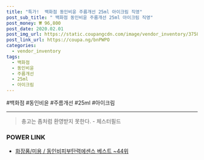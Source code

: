 ```yaml
--- 
title: "특가!  백화점 동인비윤 주름개선 25ml 아이크림 직영" 
post_sub_title: " 백화점 동인비윤 주름개선 25ml 아이크림 직영" 
post_money: ₩ 96,800 
post_date: 2020.02.01 
post_img_url: https://static.coupangcdn.com/image/vendor_inventory/3758/523a0c83aaf4b95da28332f5b07cd13a0b1acf4edb3af92f033dec83ab09.jpg 
post_link_url: https://coupa.ng/bnPWPO 
categories: 
  - vendor_inventory 
tags: 
  - 백화점 
  - 동인비윤 
  - 주름개선 
  - 25ml 
  - 아이크림 
--- 
```

  #백화점 #동인비윤 #주름개선 #25ml #아이크림 
<hr> 

> 충고는 좀처럼 환영받지 못한다. - 체스터필드 


### POWER LINK

* <a href="https://blog.naver.com/santokki14/221792338305" target="_blank">화장품/미용 / 동인비피부탄력에센스 베스트 ~44위</a>
